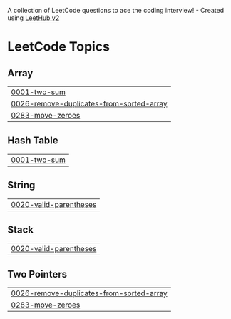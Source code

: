 A collection of LeetCode questions to ace the coding interview! - Created using [LeetHub v2](https://github.com/arunbhardwaj/LeetHub-2.0)
<!---LeetCode Topics Start-->
# LeetCode Topics
## Array
|  |
| ------- |
| [0001-two-sum](https://github.com/SaaiKrahaanth/-CrackYourPlacement/tree/master/0001-two-sum) |
| [0026-remove-duplicates-from-sorted-array](https://github.com/SaaiKrahaanth/-CrackYourPlacement/tree/master/0026-remove-duplicates-from-sorted-array) |
| [0283-move-zeroes](https://github.com/SaaiKrahaanth/-CrackYourPlacement/tree/master/0283-move-zeroes) |
## Hash Table
|  |
| ------- |
| [0001-two-sum](https://github.com/SaaiKrahaanth/-CrackYourPlacement/tree/master/0001-two-sum) |
## String
|  |
| ------- |
| [0020-valid-parentheses](https://github.com/SaaiKrahaanth/-CrackYourPlacement/tree/master/0020-valid-parentheses) |
## Stack
|  |
| ------- |
| [0020-valid-parentheses](https://github.com/SaaiKrahaanth/-CrackYourPlacement/tree/master/0020-valid-parentheses) |
## Two Pointers
|  |
| ------- |
| [0026-remove-duplicates-from-sorted-array](https://github.com/SaaiKrahaanth/-CrackYourPlacement/tree/master/0026-remove-duplicates-from-sorted-array) |
| [0283-move-zeroes](https://github.com/SaaiKrahaanth/-CrackYourPlacement/tree/master/0283-move-zeroes) |
<!---LeetCode Topics End-->